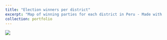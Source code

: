 ```yaml
---
title: "Election winners per district"
excerpt: "Map of winning parties for each district in Peru - Made with Python<br/><img src='/images/elec_dist.png'>"
collection: portfolio
---
```


 ![](/images/elec_dist.png)
